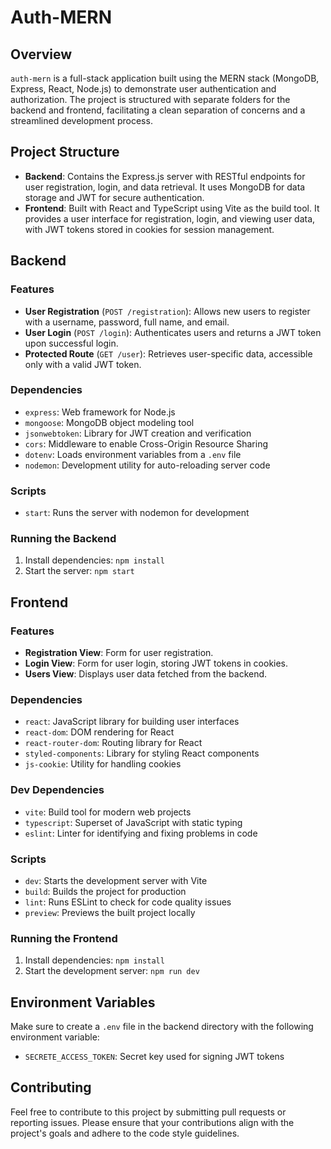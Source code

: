 # Auth-MERN

## Overview

`auth-mern` is a full-stack application built using the MERN stack (MongoDB, Express, React, Node.js) to demonstrate user authentication and authorization. The project is structured with separate folders for the backend and frontend, facilitating a clean separation of concerns and a streamlined development process.

## Project Structure

- **Backend**: Contains the Express.js server with RESTful endpoints for user registration, login, and data retrieval. It uses MongoDB for data storage and JWT for secure authentication.
- **Frontend**: Built with React and TypeScript using Vite as the build tool. It provides a user interface for registration, login, and viewing user data, with JWT tokens stored in cookies for session management.

## Backend

### Features

- **User Registration** (`POST /registration`): Allows new users to register with a username, password, full name, and email.
- **User Login** (`POST /login`): Authenticates users and returns a JWT token upon successful login.
- **Protected Route** (`GET /user`): Retrieves user-specific data, accessible only with a valid JWT token.

### Dependencies

- `express`: Web framework for Node.js
- `mongoose`: MongoDB object modeling tool
- `jsonwebtoken`: Library for JWT creation and verification
- `cors`: Middleware to enable Cross-Origin Resource Sharing
- `dotenv`: Loads environment variables from a `.env` file
- `nodemon`: Development utility for auto-reloading server code

### Scripts

- `start`: Runs the server with nodemon for development

### Running the Backend

1. Install dependencies: `npm install`
2. Start the server: `npm start`

## Frontend

### Features

- **Registration View**: Form for user registration.
- **Login View**: Form for user login, storing JWT tokens in cookies.
- **Users View**: Displays user data fetched from the backend.

### Dependencies

- `react`: JavaScript library for building user interfaces
- `react-dom`: DOM rendering for React
- `react-router-dom`: Routing library for React
- `styled-components`: Library for styling React components
- `js-cookie`: Utility for handling cookies

### Dev Dependencies

- `vite`: Build tool for modern web projects
- `typescript`: Superset of JavaScript with static typing
- `eslint`: Linter for identifying and fixing problems in code

### Scripts

- `dev`: Starts the development server with Vite
- `build`: Builds the project for production
- `lint`: Runs ESLint to check for code quality issues
- `preview`: Previews the built project locally

### Running the Frontend

1. Install dependencies: `npm install`
2. Start the development server: `npm run dev`

## Environment Variables

Make sure to create a `.env` file in the backend directory with the following environment variable:

- `SECRETE_ACCESS_TOKEN`: Secret key used for signing JWT tokens

## Contributing

Feel free to contribute to this project by submitting pull requests or reporting issues. Please ensure that your contributions align with the project's goals and adhere to the code style guidelines.
